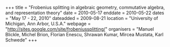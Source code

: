 +++
title = "Frobenius splitting in algebraic geometry, commutative algebra, and representation theory"
date = 2010-05-17
enddate = 2010-05-22
dates = "May 17 - 22, 2010"
dateadded = 2009-08-21
location = "University of Michigan, Ann Arbor, U.S.A."
webpage = "http://sites.google.com/site/frobeniussplitting/"
organisers = "Manuel Blickle, Michel Brion, Florian Enescu, Shrawan Kumar, Mircea Mustata, Karl Schwede"
+++
